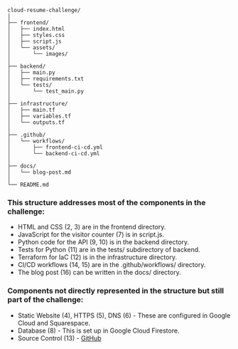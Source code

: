 ```
cloud-resume-challenge/
│
├── frontend/
│   ├── index.html
│   ├── styles.css
│   ├── script.js
│   └── assets/
│       └── images/
│
├── backend/
│   ├── main.py
│   ├── requirements.txt
│   └── tests/
│       └── test_main.py
│
├── infrastructure/
│   ├── main.tf
│   ├── variables.tf
│   └── outputs.tf
│
├── .github/
│   └── workflows/
│       ├── frontend-ci-cd.yml
│       └── backend-ci-cd.yml
│
├── docs/
│   └── blog-post.md
│
└── README.md
```

### This structure addresses most of the components in the challenge:
- HTML and CSS (2, 3) are in the frontend directory.
- JavaScript for the visitor counter (7) is in script.js.
- Python code for the API (9, 10) is in the backend directory.
- Tests for Python (11) are in the tests/ subdirectory of backend.
- Terraform for IaC (12) is in the infrastructure directory.
- CI/CD workflows (14, 15) are in the .github/workflows/ directory.
- The blog post (16) can be written in the docs/ directory.

### Components not directly represented in the structure but still part of the challenge:
- Static Website (4), HTTPS (5), DNS (6) - These are configured in Google Cloud and Squarespace.
- Database (8) - This is set up in Google Cloud Firestore.
- Source Control (13) - [GitHub](https://github.com/MasonDG21/The-Cloud-Resume-Challenge-GCP.git)